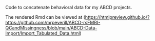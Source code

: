 
Code to concatenate behavioral data for my ABCD projects.

The rendered Rmd can be viewed at (https://htmlpreview.github.io/?https://github.com/mrpeverill/ABCD-rsFMRI-QCandMissingness/blob/main/ABCD-Data-Import/Import_Tabulated_Data.html)

